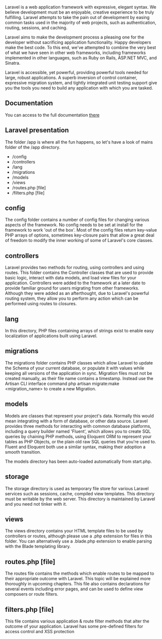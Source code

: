 Laravel is a web application framework with expressive, elegant syntax. We believe development must be an enjoyable, creative experience to be truly fulfilling. Laravel attempts to take the pain out of development by easing common tasks used in the majority of web projects, such as authentication, routing, sessions, and caching.

Laravel aims to make the development process a pleasing one for the developer without sacrificing application functionality. Happy developers make the best code. To this end, we've attempted to combine the very best of what we have seen in other web frameworks, including frameworks implemented in other languages, such as Ruby on Rails, ASP.NET MVC, and Sinatra.

Laravel is accessible, yet powerful, providing powerful tools needed for large, robust applications. A superb inversion of control container, expressive migration system, and tightly integrated unit testing support give you the tools you need to build any application with which you are tasked.

## Documentation

You can access to the full documentation [there](http://laravel.com/docs)


## Laravel presentation
The folder /app is where all the fun happens, so let's have a look of mains folder of the /app directory.

* /config
* /controllers
* /lang
* /migrations
* /models
* /views
* /routes.php [file]
* /filters.php [file]

## config

The config folder contains a number of config files for changing various aspects of the framework. No config needs to be set at install for the framework to work 'out of the box'. Most of the config files return key-value PHP arrays of options, sometimes key-closure pairs that allow a great deal of freedom to modify the inner working of some of Laravel's core classes.

## controllers

Laravel provides two methods for routing, using controllers and using routes. This folder contains the Controller classes that are used to provide basic logic, interact with data models, and load view files for your application. Controllers were added to the framework at a later date to provide familiar ground for users migrating from other frameworks. Although they were added as an afterthought, due to Laravel's powerful routing system, they allow you to perform any action which can be performed using routes to closures.

## lang

In this directory, PHP files containing arrays of strings exist to enable easy localization of applications built using Laravel.

## migrations

The migrations folder contains PHP classes which allow Laravel to update the Schema of your current database, or populate it with values while keeping all versions of the application in sync. Migration files must not be created manually, as their file name contains a timestamp. Instead use the Artisan CLI interface command php artisan migrate:make <migration_name> to create a new Migration.

## models

Models are classes that represent your project's data. Normally this would mean integrating with a form of database, or other data source. Laravel provides three methods for interacting with common database platforms, including a query builder named 'Fluent', which allows you to create SQL queries by chaining PHP methods, using Eloquent ORM to represent your tables as PHP Objects, or the plain old raw SQL queries that you're used to. Fluent and Eloquent both use a similar syntax, making their adoption a smooth transition.

The models directory has been auto-loaded automatically from start.php.

## storage

The storage directory is used as temporary file store for various Laravel services such as sessions, cache, compiled view templates. This directory must be writable by the web server. This directory is maintained by Laravel and you need not tinker with it.

## views

The views directory contains your HTML template files to be used by controllers or routes, although please use a .php extension for files in this folder. You can alternatively use a .blade.php extension to enable parsing with the Blade templating library.

## routes.php [file]

The routes file contains the methods which enable routes to be mapped to their appropriate outcome with Laravel. This topic will be explained more thoroughly in upcoming chapters. This file also contains declarations for several events including error pages, and can be used to define view composers or route filters.

## filters.php [file]

This file contains various application & route filter methods that alter the outcome of your application. Laravel has some pre-defined filters for access control and XSS protection
